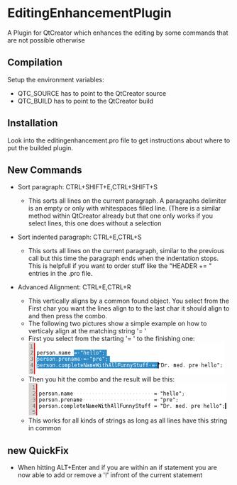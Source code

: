 # EditingEnhancementPlugin
A Plugin for QtCreator which enhances the editing by some commands that are not possible otherwise

## Compilation
Setup the environment variables:
* QTC_SOURCE has to point to the QtCreator source
* QTC_BUILD has to point to the QtCreator build

## Installation
Look into the editingenhancement.pro file to get instructions about where to put the builded plugin.

## New Commands
* Sort paragraph: CTRL+SHIFT+E,CTRL+SHIFT+S
  * This sorts all lines on the current paragraph. A paragraphs delimiter is an empty or only with whitespaces filled line. (There is a similar method within QtCreator already but that one only works if you select lines, this one does
without a selection

* Sort indented paragraph: CTRL+E,CTRL+S
  * This sorts all lines on the current paragraph, similar to the previous call but this time the paragraph ends when the indentation stops. This is helpfull if you want to order stuff like the "HEADER += \" entries in the .pro file.

* Advanced Alignment: CTRL+E,CTRL+R
  * This vertically aligns by a common found object. You select from the First char you want the lines align to to the last char it should align to and then press the combo.
  * The following two pictures show a simple example on how to verticaly align at the matching string '= '
  * First you select from the starting '= ' to the finishing one:
![Selection for alignment](https://github.com/CMon/EditingEnhancementPlugin/blob/master/doc/markingBeforeSpecialAlignment.png)
  * Then you hit the combo and the result will be this:
![After the alignment happened](https://github.com/CMon/EditingEnhancementPlugin/blob/master/doc/afterSpecialAlignment.png)
  * This works for all kinds of strings as long as all lines have this string in common

## new QuickFix
* When hitting ALT+Enter and if you are within an if statement you are now able to add or remove a '!' infront of the current statement

